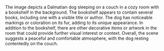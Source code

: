 The image depicts a Dalmatian dog sleeping on a couch in a cozy room with a bookshelf in the background. The bookshelf appears to contain several books, including one with a visible title or author. The dog has noticeable markings or coloration on its fur, adding to its unique appearance. In addition to the bookshelf, there are other decorative items or artwork in the room that could provide further visual interest or context. Overall, the scene suggests a peaceful and comfortable atmosphere, with the dog resting contentedly on the couch.